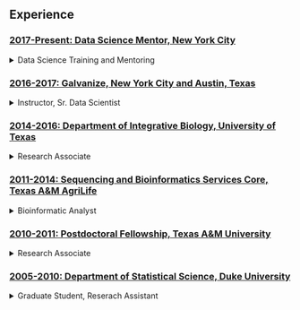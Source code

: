 ## Experience


### [2017-Present: Data Science Mentor, New York City](https://github.com/pointOfive/Examples/tree/master/Bio#nyc)
<details>

<summary>
Data Science Training and Mentoring
</summary>

<table style="width:100%">
  <tr>
    <td>

#### Responsibilities

- [Curriculum specification and development](https://github.com/pointOfive/Examples/tree/master/Lectures)
- [Fully interactive content delivery and guidance](https://github.com/pointOfive/Examples/tree/master/Projects)
- [Practice exercise creation and evaluation](https://github.com/pointOfive/Examples/tree/master/Code)
- Job search and career growth mentoring    

    </td>
    <td>

#### Highlights

- 5 month program completely from scratch
- 40 hrs/wk apprenticeship style program
- 35 methodologies deeply explored
- 50% unsolicited rate increase after 1 month

    </td>
  </tr>
</table>

</details>




### [2016-2017: Galvanize, New York City and Austin, Texas](https://github.com/pointOfive/Examples/tree/master/Bio#atx)
<details>

<summary>
Instructor, Sr. Data Scientist
</summary>

<table style="width:100%">
  <tr>
    <td>

#### Responsibilities 
- Lecture preparation and delivery
- Exercise montitoring and support
- Student mentorship and guidance
- Prospective student recruitment
- Networking, promotions, and hiring

    </td>
    <td>

#### Highlights
- 6 cohorts and 49 students taught and mentored
- [44 lectures and 4 special topics created campus](https://github.com/pointOfive/Examples/tree/master/Lectures#lecture-material)
- 40% salary increase with promotion to NYC
- [40 hours (30 sections, 200 Q&A's) onboarding material](https://github.com/pointOfive/Examples/tree/master/Lectures#lecture-material)   
- [10 hours (10 sections, 50 Q&A's) workshop material](https://github.com/pointOfive/Examples/tree/master/Lectures#lecture-material)

    </td>
  </tr>
</table>

</details>

### [2014-2016: Department of Integrative Biology, University of Texas](https://github.com/pointOfive/Examples/tree/master/Bio#ut)
<details>

<summary>
Research Associate
</summary>

<table style="width:100%">
  <tr>
    <td>

#### Responsibilities
- [Nextgen sequencing data management](https://github.com/pointOfive/Examples/tree/master/Compute#hpc)
  - RNA, TAG, WGSl, RAD, and Bisulfite-seq
- [Pipeline creation, maintenance, and use](https://github.com/pointOfive/Examples/tree/master/Compute#open-source-tools)
  - (e)QTL/GWAS and bulk segregation
- [Data analysis and visualization support](https://github.com/pointOfive/Examples/tree/master/Publications)
- Bioinformatics and statistics mentoring

    </td>
    <td>
    
#### Highlights
- 10% salary increase rewarded after first year
- [3 manuscript publications supported](https://github.com/pointOfive/Examples/tree/master/Publications)
- 4 additional large scale projects supported
  - Photoperiodic response and flowering time
  - Bayesian analysis of drought methylation 
  - Gene correlation network analysis
  - Chromosomal knob detection
  
    </td>
  </tr>
</table>

</details>

### [2011-2014: Sequencing and Bioinformatics Services Core, Texas A&M AgriLife](https://github.com/pointOfive/Examples/tree/master/Bio#tamu)
<details>

<summary>
Bioinformatic Analyst
</summary>

<table style="width:100%">
  <tr>
    <td>

#### Responsibilities
- Consultating
  - Nextgen sequencing, bioinformatics, and statistics
- Contracting 
  - Differential expression and genotyping 
- [Nextgen sequencing data management](https://github.com/pointOfive/Examples/tree/master/Compute#hpc)
- [Sample demultiplexing, quality control, and delivery](https://github.com/pointOfive/Examples/tree/master/Compute#open-source-tools)

    </td>
    <td>
    
#### Highlights
- 10% salary increase rewarded after first year
- 15% salary increase offered after second year
- Provided analysis services for ~10 TAMU labs
- Provided analysis services 3 industry teams
- Transcription Start Site Collaboration
- TAMU Wheat and Bayer CropScience

    </td>
  </tr>
</table>

</details>

### [2010-2011: Postdoctoral Fellowship, Texas A&M University](https://github.com/pointOfive/Examples/tree/master/Bio#postdoc)

<details>

<summary>
Research Associate
</summary>

<table style="width:100%">
  <tr>
    <td>

#### Responsibilities
- Statistical analysis and data processing 
- Learn cancer-nutrition physiology
- Learn transcriptomics and metagenomics
- [Support lab publication projects](https://github.com/pointOfive/Examples/tree/master/Publications)

    </td>
    <td>
    
#### Highlights
- Postdoctoral Program in Leading Statistics Department
- Program in Biostatistics, Bioinformatics, Nutrition and Cancer
- Program in Integrative Nutrition and Complex Diseases,  Nutrition Department
- [Secured lab research grant through high profile publication](https://github.com/pointOfive/Examples/tree/master/Publications)

    </td>
  </tr>
</table>

</details>

### [2005-2010: Department of Statistical Science, Duke University](https://github.com/pointOfive/Examples/tree/master/Bio#duke)

<details>

<summary>
Graduate Student, Reserach Assistant
</summary>

<table style="width:100%">
  <tr>
    <td>

#### Highlights
- Summer Instructor
  - Statistics 101/102 and Regression Analysis
- Teaching Assistant
  - Mathematical Statistics, Statistics for Economics, and Generalized Linear Models
- Consultant
  - Experimental Design and Analysis
- Research Assistant, Children’s Environmental Health Initiative 
  - Collaborated with medical practitioners, epidemiologists, sociologists, geographers & statisticians in an applied and translational research setting to develop birth outcome analysis methodology.

    </td>
  </tr>
</table>

</details>
